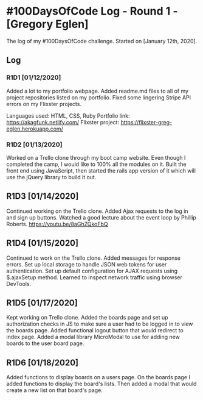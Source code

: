 # #100DaysOfCode Log - Round 1 - [Gregory Eglen]

The log of my #100DaysOfCode challenge. Started on [January 12th, 2020].

## Log

### R1D1 [01/12/2020]
Added a lot to my portfolio webpage. Added readme.md files to all of my project repositories listed on my portfolio. Fixed some lingering Stripe API errors on my Flixster projects.

Languages used: HTML, CSS, Ruby
Portfolio link: https://akagfunk.netlify.com/
Flixster project: https://flixster-greg-eglen.herokuapp.com/

### R1D2 [01/13/2020]
Worked on a Trello clone through my boot camp website. Even though I completed the camp, I would like to 100% all the modules on it. Built the front end using JavaScript, then started the rails app version of it which will use the jQuery library to build it out.

## R1D3 [01/14/2020]
Continued working on the Trello clone. Added Ajax requests to the log in and sign up buttons. Watched a good lecture about the event loop by Phillip Roberts. https://youtu.be/8aGhZQkoFbQ


## R1D4 [01/15/2020]
Continued to work on the Trello clone. Added messages for response errors. Set up local storage to handle JSON web tokens for user authentication. Set up default configuration for AJAX requests using $.ajaxSetup method. Learned to inspect network traffic using browser DevTools.

## R1D5 [01/17/2020]
Kept working on Trello clone. Added the boards page and set up authorization checks in JS to make sure a user had to be logged in to view the boards page. Added functional logout button that would redirect to index page. Added a modal library MicroModal to use for adding new boards to the user board page.

## R1D6 [01/18/2020]
Added functions to display boards on a users page. On the boards page I added functions to display the board's lists. Then added a modal that would create a new list on that board's page.